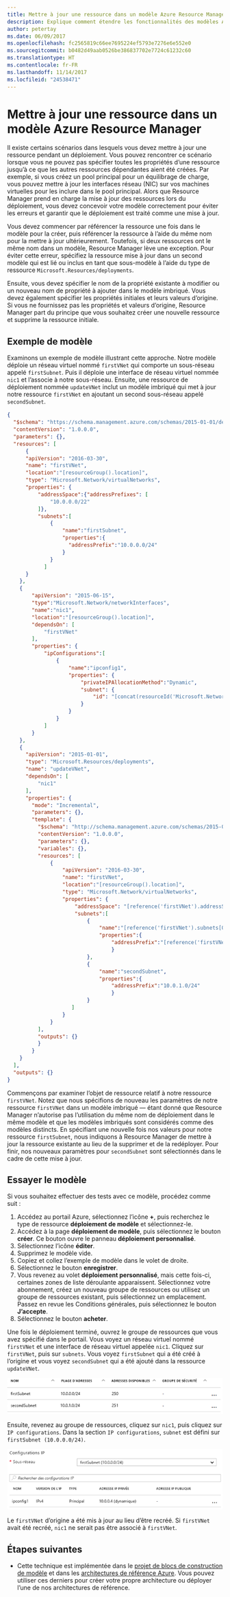 ```yaml
---
title: Mettre à jour une ressource dans un modèle Azure Resource Manager
description: Explique comment étendre les fonctionnalités des modèles Azure Resource Manager afin de mettre à jour une ressource
author: petertay
ms.date: 06/09/2017
ms.openlocfilehash: fc2565819c66ee7695224ef5793e7276e6e552e0
ms.sourcegitcommit: b0482d49aab0526be386837702e7724c61232c60
ms.translationtype: HT
ms.contentlocale: fr-FR
ms.lasthandoff: 11/14/2017
ms.locfileid: "24538471"
---
```

# <a name="update-a-resource-in-an-azure-resource-manager-template"></a>Mettre à jour une ressource dans un modèle Azure Resource Manager

Il existe certains scénarios dans lesquels vous devez mettre à jour une ressource pendant un déploiement. Vous pouvez rencontrer ce scénario lorsque vous ne pouvez pas spécifier toutes les propriétés d’une ressource jusqu’à ce que les autres ressources dépendantes aient été créées. Par exemple, si vous créez un pool principal pour un équilibrage de charge, vous pouvez mettre à jour les interfaces réseau (NIC) sur vos machines virtuelles pour les inclure dans le pool principal. Alors que Resource Manager prend en charge la mise à jour des ressources lors du déploiement, vous devez concevoir votre modèle correctement pour éviter les erreurs et garantir que le déploiement est traité comme une mise à jour.

Vous devez commencer par référencer la ressource une fois dans le modèle pour la créer, puis référencer la ressource à l’aide du même nom pour la mettre à jour ultérieurement. Toutefois, si deux ressources ont le même nom dans un modèle, Resource Manager lève une exception. Pour éviter cette erreur, spécifiez la ressource mise à jour dans un second modèle qui est lié ou inclus en tant que sous-modèle à l’aide du type de ressource `Microsoft.Resources/deployments`.

Ensuite, vous devez spécifier le nom de la propriété existante à modifier ou un nouveau nom de propriété à ajouter dans le modèle imbriqué. Vous devez également spécifier les propriétés initiales et leurs valeurs d’origine. Si vous ne fournissez pas les propriétés et valeurs d’origine, Resource Manager part du principe que vous souhaitez créer une nouvelle ressource et supprime la ressource initiale.

## <a name="example-template"></a>Exemple de modèle

Examinons un exemple de modèle illustrant cette approche. Notre modèle déploie un réseau virtuel nommé `firstVNet` qui comporte un sous-réseau appelé `firstSubnet`. Puis il déploie une interface de réseau virtuel nommée `nic1` et l’associe à notre sous-réseau. Ensuite, une ressource de déploiement nommée `updateVNet` inclut un modèle imbriqué qui met à jour notre ressource `firstVNet` en ajoutant un second sous-réseau appelé `secondSubnet`. 

```json
{
  "$schema": "https://schema.management.azure.com/schemas/2015-01-01/deploymentTemplate.json#",
  "contentVersion": "1.0.0.0",
  "parameters": {},
  "resources": [
      {
      "apiVersion": "2016-03-30",
      "name": "firstVNet",
      "location":"[resourceGroup().location]",
      "type": "Microsoft.Network/virtualNetworks",
      "properties": {
          "addressSpace":{"addressPrefixes": [
              "10.0.0.0/22"
          ]},
          "subnets":[              
              {
                  "name":"firstSubnet",
                  "properties":{
                    "addressPrefix":"10.0.0.0/24"
                  }
              }
            ]
      }
    },
    {
        "apiVersion": "2015-06-15",
        "type":"Microsoft.Network/networkInterfaces",
        "name":"nic1",
        "location":"[resourceGroup().location]",
        "dependsOn": [
            "firstVNet"
        ],
        "properties": {
            "ipConfigurations":[
                {
                    "name":"ipconfig1",
                    "properties": {
                        "privateIPAllocationMethod":"Dynamic",
                        "subnet": {
                            "id": "[concat(resourceId('Microsoft.Network/virtualNetworks','firstVNet'),'/subnets/firstSubnet')]"
                        }
                    }
                }
            ]
        }
    },
    {
      "apiVersion": "2015-01-01",
      "type": "Microsoft.Resources/deployments",
      "name": "updateVNet",
      "dependsOn": [
          "nic1"
      ],
      "properties": {
        "mode": "Incremental",
        "parameters": {},
        "template": {
          "$schema": "http://schema.management.azure.com/schemas/2015-01-01/deploymentTemplate.json#",
          "contentVersion": "1.0.0.0",
          "parameters": {},
          "variables": {},
          "resources": [
              {
                  "apiVersion": "2016-03-30",
                  "name": "firstVNet",
                  "location":"[resourceGroup().location]",
                  "type": "Microsoft.Network/virtualNetworks",
                  "properties": {
                      "addressSpace": "[reference('firstVNet').addressSpace]",
                      "subnets":[
                          {
                              "name":"[reference('firstVNet').subnets[0].name]",
                              "properties":{
                                  "addressPrefix":"[reference('firstVNet').subnets[0].properties.addressPrefix]"
                                  }
                          },
                          {
                              "name":"secondSubnet",
                              "properties":{
                                  "addressPrefix":"10.0.1.0/24"
                                  }
                          }
                     ]
                  }
              }
          ],
          "outputs": {}
          }
        }
    }
  ],
  "outputs": {}
}
```

Commençons par examiner l’objet de ressource relatif à notre ressource `firstVNet`. Notez que nous spécifions de nouveau les paramètres de notre ressource `firstVNet` dans un modèle imbriqué &mdash; étant donné que Resource Manager n’autorise pas l’utilisation du même nom de déploiement dans le même modèle et que les modèles imbriqués sont considérés comme des modèles distincts. En spécifiant une nouvelle fois nos valeurs pour notre ressource `firstSubnet`, nous indiquons à Resource Manager de mettre à jour la ressource existante au lieu de la supprimer et de la redéployer. Pour finir, nos nouveaux paramètres pour `secondSubnet` sont sélectionnés dans le cadre de cette mise à jour.

## <a name="try-the-template"></a>Essayer le modèle

Si vous souhaitez effectuer des tests avec ce modèle, procédez comme suit :

1.  Accédez au portail Azure, sélectionnez l’icône **+**, puis recherchez le type de ressource **déploiement de modèle** et sélectionnez-le.
2.  Accédez à la page **déploiement de modèle**, puis sélectionnez le bouton **créer**. Ce bouton ouvre le panneau **déploiement personnalisé**.
3.  Sélectionnez l’icône **éditer**.
4.  Supprimez le modèle vide.
5.  Copiez et collez l’exemple de modèle dans le volet de droite.
6.  Sélectionnez le bouton **enregistrer**.
7.  Vous revenez au volet **déploiement personnalisé**, mais cette fois-ci, certaines zones de liste déroulante apparaissent. Sélectionnez votre abonnement, créez un nouveau groupe de ressources ou utilisez un groupe de ressources existant, puis sélectionnez un emplacement. Passez en revue les Conditions générales, puis sélectionnez le bouton **J’accepte**.
8.  Sélectionnez le bouton **acheter**.

Une fois le déploiement terminé, ouvrez le groupe de ressources que vous avez spécifié dans le portail. Vous voyez un réseau virtuel nommé `firstVNet` et une interface de réseau virtuel appelée `nic1`. Cliquez sur `firstVNet`, puis sur `subnets`. Vous voyez `firstSubnet` qui a été créé à l’origine et vous voyez `secondSubnet` qui a été ajouté dans la ressource `updateVNet`. 

![Sous-réseau d’origine et sous-réseau mis à jour](../_images/firstVNet-subnets.png)

Ensuite, revenez au groupe de ressources, cliquez sur `nic1`, puis cliquez sur `IP configurations`. Dans la section `IP configurations`, `subnet` est défini sur `firstSubnet (10.0.0.0/24)`. 

![Paramètres de configuration IP nic1](../_images/nic1-ipconfigurations.png)

Le `firstVNet` d’origine a été mis à jour au lieu d’être recréé. Si `firstVNet` avait été recréé, `nic1` ne serait pas être associé à `firstVNet`.

## <a name="next-steps"></a>Étapes suivantes

* Cette technique est implémentée dans le [projet de blocs de construction de modèle](https://github.com/mspnp/template-building-blocks) et dans les [architectures de référence Azure](/azure/architecture/reference-architectures/). Vous pouvez utiliser ces derniers pour créer votre propre architecture ou déployer l’une de nos architectures de référence.

